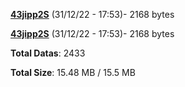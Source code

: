 [**43jipp2S**](/data/43jipp2S.txt) (31/12/22 - 17:53)- 2168 bytes

[**43jipp2S**](/data/43jipp2S.txt) (31/12/22 - 17:53)- 2168 bytes

**Total Datas**: 2433

**Total Size**: 15.48 MB / 15.5 MB
